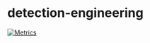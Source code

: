 # detection-engineering

[![Metrics](https://github.com/Joe-Jee/detection-engineering/actions/workflows/metrics.yml/badge.svg)](https://github.com/Joe-Jee/detection-engineering/actions/workflows/metrics.yml)
